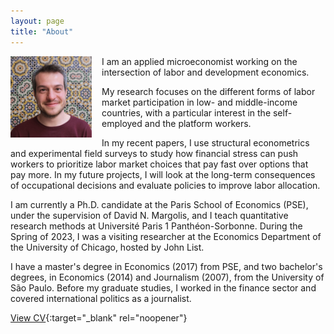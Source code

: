 ```yaml
---
layout: page
title: "About"
---
```


<img
src="/assets/images/thiago_scarelli.jpg"
alt="Thiago Scarelli"
style="float: left;
	padding-right: 16px;
    padding-bottom: 16px;
    width: 130px;">

I am an applied microeconomist working on the intersection of labor and development economics. 

My research focuses on the different forms of labor market participation in low- and middle-income countries, with a particular interest in the self-employed and the platform workers.

In my recent papers, I use structural econometrics and experimental field surveys to study how financial stress can push workers to prioritize labor market choices that pay fast over options that pay more. In my future projects, I will look at the long-term consequences of occupational decisions and evaluate policies to improve labor allocation.

I am currently a Ph.D. candidate at the Paris School of Economics (PSE), under the supervision of David N. Margolis, and I teach quantitative research methods at Université Paris 1 Panthéon-Sorbonne. During the Spring of 2023, I was a visiting researcher at the Economics Department of the University of Chicago, hosted by John List.

I have a master's degree in Economics (2017) from PSE, and two bachelor's degrees, in Economics (2014) and Journalism (2007), from the University of São Paulo. Before my graduate studies, I worked in the finance sector and covered international politics as a journalist.

[View CV](https://thiagoscarelli.github.io/assets/pdfs/thiago_scarelli_cv.pdf){:target="_blank" rel="noopener"}
